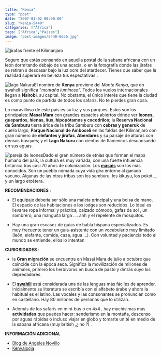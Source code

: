 ```yaml
---
title: "Kenia"
type: "post"
date: "2007-01-02 00:00:00"
slug: "kenia-5440"
categories: ["África"]
tags: ["África","Paises"]
image: "post-images/5440-6636.jpg"
---
```


![jirafas frente el Kilimanjaro](post-images/5440-6636.jpg "jirafas frente el Kilimanjaro")

Seguro que estás pensando en aquella postal de la sabana africana con un león dormitando debajo de una acacia, o en la fotografía donde las jirafas se retiran a descasar bajo la luz ocre del atardecer. Tienes que saber que la realidad superará en belleza tus espectativas .

![lago Nakuru](post-images/5440-6637.jpg "lago Nakuru")El nombre de **Kenya** proviene del *Monte Kenya*, que en swaheli significa "*montaña luminosa".* Todos los vuelos internacionales llegan a **Nairobi**, su capital. No obstante, el único interés que tiene la ciudad es como punto de partida de todos los safaris. No te pierdes gran cosa.

Lo maravilloso de este país es su luz y sus parques. Estos son los principales: **Masai Mara** con grandes espacios abiertos dónde ver **leones, guepardos, hienas, ñus, hipopótamos y cocodrilos**; la **Reserva Nacional de Samburu** tierra árida de la tribu Samburu con **cebras y generuk** de cuello largo; **Parque Nacional de Amboseli** en las faldas del Kilimanjaro con gran número de **elefantes y jirafas**, **Aberdares** y su paisaje de alturas con densos bosques; y el **Lago Nakuru** con cientos de flamencos descansando en sus aguas.

![pareja de leones](post-images/5440-6638.jpg "pareja de leones")Dado el gran número de etnias que forman el mapa humano del país, la cultura es muy variada, con una fuerte influencia británica tras casi 70 años de colonización. Los **[masáis](http://es.wikipedia.org/wiki/Masai)**  son los más conocidos. Son un pueblo nómada cuya vida gira entorno al ganado vacuno. Algunas de las otras tribus son los samburu, los kikuyu, los pokot.... y un largo etcétera.

**RECOMENDACIONES** :

- El equipaje debería ser sólo una maleta principal y una bolsa de mano. El espacio de las habitaciones o los lodges son reducidos. Lo ideal es llevarse ropa informal y práctica, calzado cómodo, gafas de sol , un sombrero, una manguita larga .... ahh y el repelente de mosquitos.

- Hay una gran escasez de guias de habla hispana especializados. Es muy frecuente tener un guía-asistente con un vocabulario muy limitado (león, elefante, comida, caza, agua ...). Con voluntad y paciencia todo el mundo se entiende, ellos lo intentan.

**CURIOSIDADES** :

- la **Gran migración** se encuentra en Masai Mara de julio a octubre que coincide con la época seca. Significa la movilización de millones de animales, primero los herbívoros en busca de pasto y detrás suyo los depredadores.

- El **[swahili](http://es.wikipedia.org/wiki/Idioma_swahili)** está considerada una de las lenguas más fáciles de aprender. Inicialmente su literatura se escribía con el alfabeto árabe y ahora la habitual es el latino. Las vocales y las consonantes se pronuncian como en castellano. Hay 80 millones de personas que lo utilizan.
- Además de los safaris en mini-bus o en 4x4 , hay muchísimas más **actividades** que puedes hacer: senderismo en la montaña, descenso por aguas rápidas o incluso viajar en globo y tomarte un té en medio de la sabana africana (muy british ,¿ no ?) .

**INFORMACIÓN ADICIONAL**

- [Blog de Angeles Novillo](http://www.angelesnovillo.blogspot.com/)
- [Kenyalogia](http://www.kenyalogy.com/indexe.html)